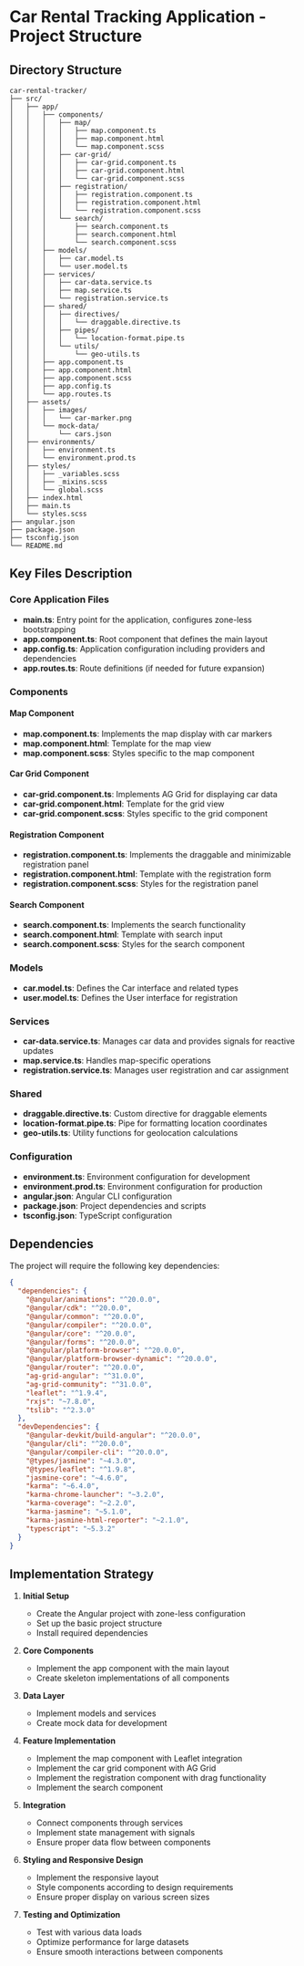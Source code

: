 # Car Rental Tracking Application - Project Structure

## Directory Structure

```
car-rental-tracker/
├── src/
│   ├── app/
│   │   ├── components/
│   │   │   ├── map/
│   │   │   │   ├── map.component.ts
│   │   │   │   ├── map.component.html
│   │   │   │   └── map.component.scss
│   │   │   ├── car-grid/
│   │   │   │   ├── car-grid.component.ts
│   │   │   │   ├── car-grid.component.html
│   │   │   │   └── car-grid.component.scss
│   │   │   ├── registration/
│   │   │   │   ├── registration.component.ts
│   │   │   │   ├── registration.component.html
│   │   │   │   └── registration.component.scss
│   │   │   └── search/
│   │   │       ├── search.component.ts
│   │   │       ├── search.component.html
│   │   │       └── search.component.scss
│   │   ├── models/
│   │   │   ├── car.model.ts
│   │   │   └── user.model.ts
│   │   ├── services/
│   │   │   ├── car-data.service.ts
│   │   │   ├── map.service.ts
│   │   │   └── registration.service.ts
│   │   ├── shared/
│   │   │   ├── directives/
│   │   │   │   └── draggable.directive.ts
│   │   │   ├── pipes/
│   │   │   │   └── location-format.pipe.ts
│   │   │   └── utils/
│   │   │       └── geo-utils.ts
│   │   ├── app.component.ts
│   │   ├── app.component.html
│   │   ├── app.component.scss
│   │   ├── app.config.ts
│   │   └── app.routes.ts
│   ├── assets/
│   │   ├── images/
│   │   │   └── car-marker.png
│   │   └── mock-data/
│   │       └── cars.json
│   ├── environments/
│   │   ├── environment.ts
│   │   └── environment.prod.ts
│   ├── styles/
│   │   ├── _variables.scss
│   │   ├── _mixins.scss
│   │   └── global.scss
│   ├── index.html
│   ├── main.ts
│   └── styles.scss
├── angular.json
├── package.json
├── tsconfig.json
└── README.md
```

## Key Files Description

### Core Application Files

- **main.ts**: Entry point for the application, configures zone-less bootstrapping
- **app.component.ts**: Root component that defines the main layout
- **app.config.ts**: Application configuration including providers and dependencies
- **app.routes.ts**: Route definitions (if needed for future expansion)

### Components

#### Map Component
- **map.component.ts**: Implements the map display with car markers
- **map.component.html**: Template for the map view
- **map.component.scss**: Styles specific to the map component

#### Car Grid Component
- **car-grid.component.ts**: Implements AG Grid for displaying car data
- **car-grid.component.html**: Template for the grid view
- **car-grid.component.scss**: Styles specific to the grid component

#### Registration Component
- **registration.component.ts**: Implements the draggable and minimizable registration panel
- **registration.component.html**: Template with the registration form
- **registration.component.scss**: Styles for the registration panel

#### Search Component
- **search.component.ts**: Implements the search functionality
- **search.component.html**: Template with search input
- **search.component.scss**: Styles for the search component

### Models

- **car.model.ts**: Defines the Car interface and related types
- **user.model.ts**: Defines the User interface for registration

### Services

- **car-data.service.ts**: Manages car data and provides signals for reactive updates
- **map.service.ts**: Handles map-specific operations
- **registration.service.ts**: Manages user registration and car assignment

### Shared

- **draggable.directive.ts**: Custom directive for draggable elements
- **location-format.pipe.ts**: Pipe for formatting location coordinates
- **geo-utils.ts**: Utility functions for geolocation calculations

### Configuration

- **environment.ts**: Environment configuration for development
- **environment.prod.ts**: Environment configuration for production
- **angular.json**: Angular CLI configuration
- **package.json**: Project dependencies and scripts
- **tsconfig.json**: TypeScript configuration

## Dependencies

The project will require the following key dependencies:

```json
{
  "dependencies": {
    "@angular/animations": "^20.0.0",
    "@angular/cdk": "^20.0.0",
    "@angular/common": "^20.0.0",
    "@angular/compiler": "^20.0.0",
    "@angular/core": "^20.0.0",
    "@angular/forms": "^20.0.0",
    "@angular/platform-browser": "^20.0.0",
    "@angular/platform-browser-dynamic": "^20.0.0",
    "@angular/router": "^20.0.0",
    "ag-grid-angular": "^31.0.0",
    "ag-grid-community": "^31.0.0",
    "leaflet": "^1.9.4",
    "rxjs": "~7.8.0",
    "tslib": "^2.3.0"
  },
  "devDependencies": {
    "@angular-devkit/build-angular": "^20.0.0",
    "@angular/cli": "^20.0.0",
    "@angular/compiler-cli": "^20.0.0",
    "@types/jasmine": "~4.3.0",
    "@types/leaflet": "^1.9.8",
    "jasmine-core": "~4.6.0",
    "karma": "~6.4.0",
    "karma-chrome-launcher": "~3.2.0",
    "karma-coverage": "~2.2.0",
    "karma-jasmine": "~5.1.0",
    "karma-jasmine-html-reporter": "~2.1.0",
    "typescript": "~5.3.2"
  }
}
```

## Implementation Strategy

1. **Initial Setup**
   - Create the Angular project with zone-less configuration
   - Set up the basic project structure
   - Install required dependencies

2. **Core Components**
   - Implement the app component with the main layout
   - Create skeleton implementations of all components

3. **Data Layer**
   - Implement models and services
   - Create mock data for development

4. **Feature Implementation**
   - Implement the map component with Leaflet integration
   - Implement the car grid component with AG Grid
   - Implement the registration component with drag functionality
   - Implement the search component

5. **Integration**
   - Connect components through services
   - Implement state management with signals
   - Ensure proper data flow between components

6. **Styling and Responsive Design**
   - Implement the responsive layout
   - Style components according to design requirements
   - Ensure proper display on various screen sizes

7. **Testing and Optimization**
   - Test with various data loads
   - Optimize performance for large datasets
   - Ensure smooth interactions between components
